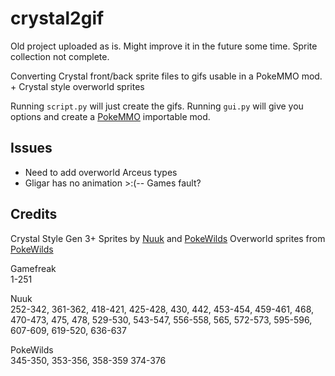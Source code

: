 crystal2gif
==========  

Old project uploaded as is. Might improve it in the future some time.
Sprite collection not complete. 

Converting Crystal front/back sprite files to gifs usable in a PokeMMO mod.  
\+ Crystal style overworld sprites

Running `script.py` will just create the gifs.
Running `gui.py` will give you options and create a [PokeMMO](https://forums.pokemmo.com/index.php?/forum/33-client-customization/) importable mod.

## Issues  
- Need to add overworld Arceus types  
- Gligar has no animation >:(-- Games fault?  

## Credits  
Crystal Style Gen 3+ Sprites by [Nuuk](https://twitter.com/nuukiie?lang=en) and [PokeWilds](https://github.com/SheerSt/pokewilds)
Overworld sprites from [PokeWilds](https://github.com/SheerSt/pokewilds)

Gamefreak  
1-251

Nuuk  
252-342, 361-362, 418-421, 425-428, 430, 442, 453-454, 459-461, 468, 470-473, 475,
478, 529-530, 543-547, 556-558, 565, 572-573, 595-596, 607-609, 619-520, 636-637

PokeWilds  
345-350, 353-356, 358-359 374-376